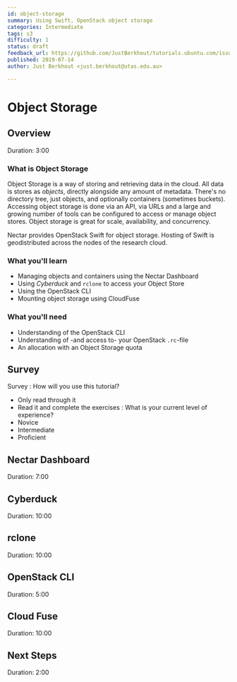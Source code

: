 ```yaml
---
id: object-storage
summary: Using Swift, OpenStack object storage
categories: Intermediate
tags: s3
difficulty: 1
status: draft
feedback_url: https://github.com/JustBerkhout/tutorials.ubuntu.com/issues
published: 2019-07-14
author: Just Berkhout <just.berkhout@utas.edu.au>

---
```


# Object Storage

## Overview

Duration: 3:00

### What is Object Storage

Object Storage is a way of storing and retrieving data in the cloud. All data is stores as *objects*, directly alongside any amount of metadata. There's no directory tree, just objects, and optionally containers (sometimes buckets). Accessing object storage is done via an API, via URLs and a large and growing number of tools can be configured to access or manage object stores. Object storage is great for scale, availability, and concurrency.

Nectar provides OpenStack Swift for object storage. Hosting of Swift is geodistributed across the nodes of the research cloud.

### What you'll learn

- Managing objects and containers using the Nectar Dashboard
- Using *Cyberduck* and `rclone` to access your Object Store
- Using the OpenStack CLI
- Mounting object storage using CloudFuse

### What you'll need

- Understanding of the OpenStack CLI
- Understanding of -and access to- your OpenStack `.rc`-file
- An allocation with an Object Storage quota

## Survey

Survey
: How will you use this tutorial?
 - Only read through it
 - Read it and complete the exercises
: What is your current level of experience?
 - Novice
 - Intermediate
 - Proficient



## Nectar Dashboard

Duration: 7:00

## Cyberduck

Duration: 10:00



## rclone

Duration: 10:00



## OpenStack CLI

Duration: 5:00



## Cloud Fuse

Duration: 10:00



## Next Steps

Duration: 2:00




